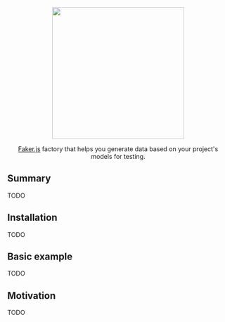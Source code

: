 <div align="center">
  <img src="https://tschleuss.github.io/mocker-js/assets/logo.svg" width="300"/>
  <p>
    <a href="https://github.com/faker-js/faker">Faker.js</a> factory that helps you generate data based on your project's models for testing.
  </p>
</div>

## Summary

TODO
## Installation

TODO

## Basic example

TODO

## Motivation

TODO